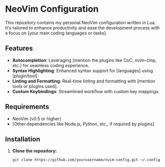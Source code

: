 # NeoVim Configuration

This repository contains my personal NeoVim configuration written in Lua. It's tailored to enhance productivity and ease the development process with a focus on [your main coding languages or tasks].

## Features

- **Autocompletion**: Leveraging [mention the plugins like CoC, nvim-cmp, etc.] for seamless coding experience.
- **Syntax Highlighting**: Enhanced syntax support for [languages] using [plugin/tool].
- **Linting and Formatting**: Real-time linting and formatting with [mention tools or plugins used].
- **Custom Keybindings**: Streamlined workflow with custom key mappings.

## Requirements

- NeoVim (v0.5 or higher)
- [Other dependencies like Node.js, Python, etc., if required by plugins]

## Installation

1. **Clone the repository:**
   ```bash
   git clone https://github.com/yourusername/nvim-config.git ~/.config/nvim

